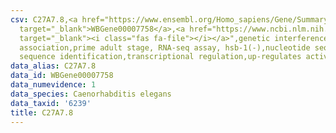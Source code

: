 ```yaml
---
csv: C27A7.8,<a href="https://www.ensembl.org/Homo_sapiens/Gene/Summary?db=core;g=WBGene00007758"
  target="_blank">WBGene00007758</a>,<a href="https://www.ncbi.nlm.nih.gov/pubmed/30894454"
  target="_blank"><i class="fas fa-file"></i></a>",genetic interference,functional
  association,prime adult stage, RNA-seq assay, hsb-1(-),nucleotide sequence identification,nucleotide
  sequence identification,transcriptional regulation,up-regulates activity
data_alias: C27A7.8
data_id: WBGene00007758
data_numevidence: 1
data_species: Caenorhabditis elegans
data_taxid: '6239'
title: C27A7.8
---
```

